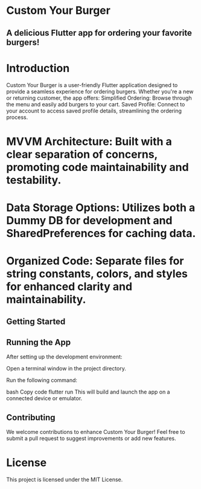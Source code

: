 
# Custom Your Burger
## A delicious Flutter app for ordering your favorite burgers!

# Introduction
Custom Your Burger is a user-friendly Flutter application designed to provide a seamless experience for ordering burgers. Whether you're a new or returning customer, the app offers:
Simplified Ordering: Browse through the menu and easily add burgers to your cart.
Saved Profile: Connect to your account to access saved profile details, streamlining the ordering process.

# MVVM Architecture: Built with a clear separation of concerns, promoting code maintainability and testability.

# Data Storage Options: Utilizes both a Dummy DB for development and SharedPreferences for caching data.

# Organized Code: Separate files for string constants, colors, and styles for enhanced clarity and maintainability.


## Getting Started


## Running the App
After setting up the development environment:

Open a terminal window in the project directory.

Run the following command:

bash
Copy code
flutter run
This will build and launch the app on a connected device or emulator.

## Contributing
We welcome contributions to enhance Custom Your Burger! Feel free to submit a pull request to suggest improvements or add new features.

# License
This project is licensed under the MIT License.




